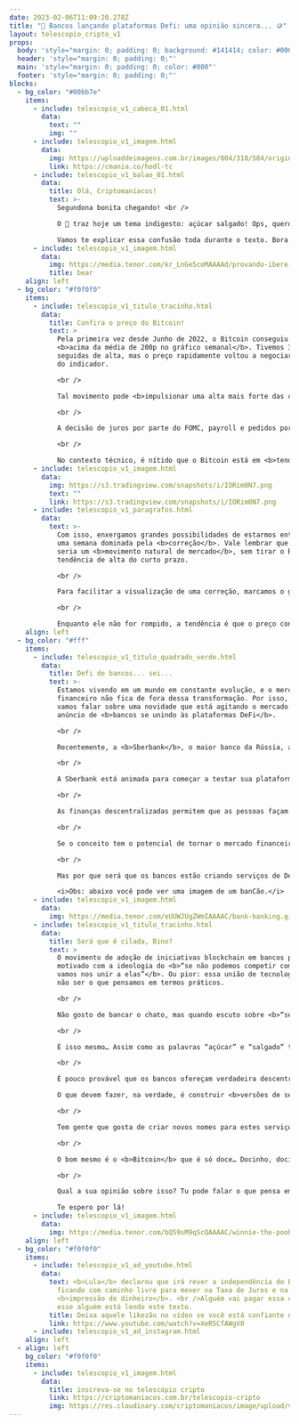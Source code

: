 ```yaml
---
date: 2023-02-06T11:09:20.278Z
title: "🏦 Bancos lançando plataformas Defi: uma opinião sincera... 🪙"
layout: telescopio_cripto_v1
props:
  body: 'style="margin: 0; padding: 0; background: #141414; color: #000"'
  header: 'style="margin: 0; padding: 0;"'
  main: 'style="margin: 0; padding: 0; color: #000"'
  footer: 'style="margin: 0; padding: 0;"'
blocks:
  - bg_color: "#00bb7e"
    items:
      - include: telescopio_v1_cabeca_01.html
        data:
          text: ""
          img: ""
      - include: telescopio_v1_imagem.html
        data:
          img: https://uploaddeimagens.com.br/images/004/318/584/original/HODL_Newsletter_Botao.png?1675083329
          link: https://cmania.co/hodl-tc
      - include: telescopio_v1_balao_01.html
        data:
          title: Olá, Criptomaníacos!
          text: >-
            Segundona bonita chegando! <br />

            O 🔭 traz hoje um tema indigesto: açúcar salgado! Ops, quero dizer... DeFi de banco! <br />

            Vamos te explicar essa confusão toda durante o texto. Bora para a leitura!
      - include: telescopio_v1_imagem.html
        data:
          img: https://media.tenor.com/kr_LnGe5coMAAAAd/provando-ibere-thenorio.gif
          title: bear
    align: left
  - bg_color: "#f0f0f0"
    items:
      - include: telescopio_v1_titulo_tracinho.html
        data:
          title: Confira o preço do Bitcoin!
          text: >
            Pela primeira vez desde Junho de 2022, o Bitcoin conseguiu fechar
            <b>acima da média de 200p no gráfico semanal</b>. Tivemos 3 semanas
            seguidas de alta, mas o preço rapidamente voltou a negociar abaixo
            do indicador.

            <br />

            Tal movimento pode <b>impulsionar uma alta mais forte das cotações</b>, porém, não podemos esquecer que a semana está iniciando cheia de <b>dados econômicos relevantes e decisão de juros americana</b>, logo no dia 01/02, quarta-feira.

            <br />

            A decisão de juros por parte do FOMC, payroll e pedidos por seguros desemprego tendem a trazer <b>volatilidade</b> para o mercado, sendo que se qualquer um desses dados vierem com um contexto negativo para a renda variável e ativos de risco, isso pode ser o catalisador de uma correção já iminente para o mercado.

            <br />

            No contexto técnico, é nítido que o Bitcoin está em <b>tendência de alta</b> no curto prazo (porém, dentro de uma tendência de baixa no médio e longo prazo). <br />Sendo assim, uma correção da tendência de alta poderia acontecer, levando a uma nova formação de fundo ascendente na direção dos suportes marcados no gráfico em amarelo.
      - include: telescopio_v1_imagem.html
        data:
          img: https://s3.tradingview.com/snapshots/i/IORim0N7.png
          text: ""
          link: https://s3.tradingview.com/snapshots/i/IORim0N7.png
      - include: telescopio_v1_paragrafos.html
        data:
          text: >-
            Com isso, enxergamos grandes possibilidades de estarmos entrando em
            uma semana dominada pela <b>correção</b>. Vale lembrar que esse
            seria um <b>movimento natural de mercado</b>, sem tirar o Bitcoin da
            tendência de alta do curto prazo.

            <br />

            Para facilitar a visualização de uma correção, marcamos o gráfico com uma linha rosa <b>($22.700)</b>, um nível de gatilho para uma correção do Bitcoin. 

            <br />

            Enquanto ele não for rompido, a tendência é que o preço continue subindo, mesmo que de forma eufórica, podendo buscar os próximos objetivos sinalizados no gráfico com linhas brancas <b>($25.200 e $27.800)</b>.
    align: left
  - bg_color: "#fff"
    items:
      - include: telescopio_v1_titulo_quadrado_verde.html
        data:
          title: Defi de bancos... sei...
          text: >-
            Estamos vivendo em um mundo em constante evolução, e o mercado
            financeiro não fica de fora dessa transformação. Por isso, hoje
            vamos falar sobre uma novidade que está agitando o mercado: o
            anúncio de <b>bancos se unindo às plataformas DeFi</b>.

            <br />

            Recentemente, a <b>Sberbank</b>, o maior banco da Rússia, anunciou seus planos de embarcar nessa jornada e lançar uma plataforma <b>DeFi</b> nos próximos meses.

            <br />

            A Sberbank está animada para começar a testar sua plataforma em março, e espera iniciar suas operações comerciais até o final de abril. A plataforma será baseada na blockchain <b>Ethereum</b>, a segunda criptomoeda com maior capitalização de mercado após o bitcoin.

            <br />

            As finanças descentralizadas permitem que as pessoas façam transações financeiras, como empréstimos, investimentos e poupanças, usando a tecnologia blockchain. 

            <br />

            Se o conceito tem o potencial de tornar o mercado financeiro mais <b>democrático, eficiente e acessível</b>, por outro lado, essas plataformas ainda são muito novas e <b>vulneráveis a fraudes</b> e lavagem de dinheiro. No ano passado, bilhões de dólares foram hackeados no mercado cripto, e uma grande parte desse valor estava em plataformas DeFi.

            <br />

            Mas por que será que os bancos estão criando serviços de DeFi?<br />

            <i>Obs: abaixo você pode ver uma imagem de um banCão.</i>
      - include: telescopio_v1_imagem.html
        data:
          img: https://media.tenor.com/eUUWJUgZWmIAAAAC/bank-banking.gif
      - include: telescopio_v1_titulo_tracinho.html
        data:
          title: Será que é cilada, Bino?
          text: >
            O movimento de adoção de iniciativas blockchain em bancos parece
            motivado com a ideologia do <b>“se não podemos competir com elas,
            vamos nos unir a elas”</b>. Ou pior: essa união de tecnologias pode
            não ser o que pensamos em termos práticos.

            <br />

            Não gosto de bancar o chato, mas quando escuto sobre <b>“serviço de finanças descentralizadas providos por bancos”</b> me soa como escutar sobre <b>“açúcar salgado”</b>.

            <br />

            É isso mesmo… Assim como as palavras “açúcar” e “salgado” trazem ideias opostas, é dessa forma que os termos ”DeFi” e “bancos” se parecem quando estão na mesma frase.

            <br />

            É pouco provável que os bancos ofereçam verdadeira descentralização, privacidade e anonimato. <br />

            O que devem fazer, na verdade, é construir <b>versões de seus negócios centralizados em ambientes descentralizados</b>. Na melhor das hipóteses, será um misto de oportunidades cripto dentro de uma plataforma gerida pelo banco.

            <br />

            Tem gente que gosta de criar novos nomes para estes serviços… Já ouvi o termo <b>CeDeFi</b>, que seria a junção de CeFi (finanças centralizadas) com DeFi. Olha aí o “açúcar salgado” aparecendo: “Defi centralizado”.

            <br />

            O bom mesmo é o <b>Bitcoin</b> que é só doce… Docinho, docinho como mel. E sem contradições!

            <br />

            Qual a sua opinião sobre isso? Tu pode falar o que pensa em nossas redes sociais. <br />

            Te espero por lá!
      - include: telescopio_v1_imagem.html
        data:
          img: https://media.tenor.com/bQ59sM9qScQAAAAC/winnie-the-pooh-honey.gif
    align: left
  - bg_color: "#f0f0f0"
    items:
      - include: telescopio_v1_ad_youtube.html
        data:
          text: <b>Lula</b> declarou que irá rever a independência do Banco Central,
            ficando com caminho livre para mexer na Taxa de Juros e na
            <b>impressão de dinheiro</b>. <br />Alguém vai pagar essa conta... e
            esse alguém está lendo este texto.
          title: Deixa aquele likezão no vídeo se você está confiante no BTC!
          link: https://www.youtube.com/watch?v=XeR5CfAWgV0
      - include: telescopio_v1_ad_instagram.html
    align: left
  - align: left
    bg_color: "#f0f0f0"
    items:
      - include: telescopio_v1_imagem.html
        data:
          title: inscreva-se no telescópio cripto
          link: https://criptomaniacos.com.br/telescopio-cripto
          img: https://res.cloudinary.com/criptomaniacos/image/upload/v1662133224/telescopio/inscreva-se-telescopio.png
---
```

